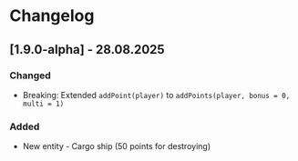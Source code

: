 # Changelog

## [1.9.0-alpha] - 28.08.2025

### Changed
- Breaking: Extended `addPoint(player)` to `addPoints(player, bonus = 0, multi = 1)`

### Added
- New entity - Cargo ship (50 points for destroying)

